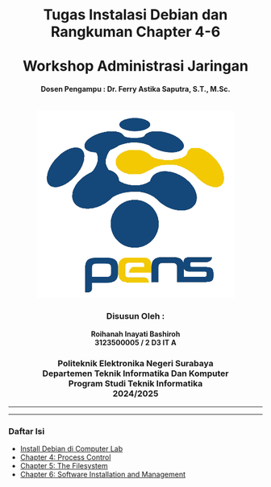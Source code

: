 <div align="center">
    <h1 style="text-align: center;font-weight: bold">Tugas Instalasi Debian dan Rangkuman Chapter 4-6<br><br>
    Workshop Administrasi Jaringan</h1>
    <h4 style="text-align: center;">Dosen Pengampu : Dr. Ferry Astika Saputra, S.T., M.Sc.</h4>
</div>
<br />
<div align="center">
    <img src="Assets/Logo_PENS.png" alt="Logo PENS">
    <h3 style="text-align: center;">Disusun Oleh : </h3>
    <p style="text-align: center;">
        <strong>Roihanah Inayati Bashiroh</strong><br>
        <strong>3123500005 / 2 D3 IT A</strong><br>
    </p>

<h3>Politeknik Elektronika Negeri Surabaya<br>Departemen Teknik
Informatika Dan Komputer<br>Program Studi Teknik Informatika<br>2024/2025</h3>
    <hr>
    <hr>
</div>

### Daftar Isi

- [Install Debian di Computer Lab](InstallDebiandiComputerLab/README.md)
- [Chapter 4: Process Control](Chapter4ProcessControl/README.md)
- [Chapter 5: The Filesystem](Chapter5TheFilesystem/README.md)
- [Chapter 6: Software Installation and Management](Chapter6SoftwareInstallationandManagement/README.md)
